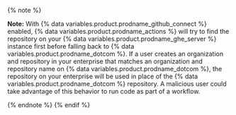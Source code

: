 
{% note %}

**Note:** With {% data variables.product.prodname_github_connect %} enabled, {% data variables.product.prodname_actions %} will try to find the repository on your {% data variables.product.prodname_ghe_server %} instance first before falling back to {% data variables.product.prodname_dotcom %}. If a user creates an organization and repository in your enterprise that matches an organization and repository name on {% data variables.product.prodname_dotcom %}, the repository on your enterprise will be used in place of the {% data variables.product.prodname_dotcom %} repository. A malicious user could take advantage of this behavior to run code as part of a workflow.

{% endnote %}
{% endif %}
